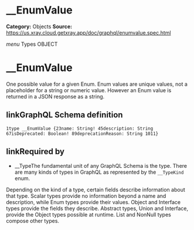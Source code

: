 # __EnumValue

**Category:** Objects
**Source:** https://us.xray.cloud.getxray.app/doc/graphql/enumvalue.spec.html

*menu* Types OBJECT
 # __EnumValue
 One possible value for a given Enum. Enum values are unique values, not a placeholder for a string or numeric value. However an Enum value is returned in a JSON response as a string.

## linkGraphQL Schema definition
 `1type __EnumValue {23name: String! 45description: String 67isDeprecated: Boolean! 89deprecationReason: String 1011}`
## linkRequired by
 - __TypeThe fundamental unit of any GraphQL Schema is the type. There are many kinds of types in GraphQL as represented by the `__TypeKind` enum.

Depending on the kind of a type, certain fields describe information about that type. Scalar types provide no information beyond a name and description, while Enum types provide their values. Object and Interface types provide the fields they describe. Abstract types, Union and Interface, provide the Object types possible at runtime. List and NonNull types compose other types.